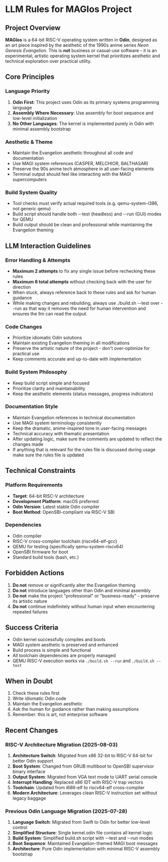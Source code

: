 # LLM Rules for MAGIos Project

## Project Overview

**MAGIos** is a 64-bit RISC-V operating system written in **Odin**, designed as an art piece inspired by the aesthetic of the 1990s anime series _Neon Genesis Evangelion_. This is **not** business or casual-use software - it is an experimental, artistic operating system kernel that prioritizes aesthetic and technical exploration over practical utility.

## Core Principles

### Language Priority

1. **Odin First**: This project uses Odin as its primary systems programming language
2. **Assembly Where Necessary**: Use assembly for boot sequence and low-level initialization
3. **No Other Languages**: The kernel is implemented purely in Odin with minimal assembly bootstrap

### Aesthetic & Theme

- Maintain the Evangelion aesthetic throughout all code and documentation
- Use MAGI system references (CASPER, MELCHIOR, BALTHASAR)
- Preserve the 90s anime tech atmosphere in all user-facing elements
- Terminal output should feel like interacting with the MAGI supercomputers

### Build System Quality

- Tool checks must verify actual required tools (e.g. qemu-system-i386, not generic qemu)
- Build script should handle both --test (headless) and --run (GUI) modes for QEMU
- Build output should be clean and professional while maintaining the Evangelion theming

## LLM Interaction Guidelines

### Error Handling & Attempts

- **Maximum 2 attempts** to fix any single issue before rechecking these rules
- **Maximum 6 total attempts** without checking back with the user for direction
- When stuck, always reference back to these rules and ask for human guidance
- While making changes and rebuilding, always use ./build.sh --test over --run as that way it removes the need for human intervention and ensures the llm can read the output.

### Code Changes

- Prioritize idiomatic Odin solutions
- Maintain existing Evangelion theming in all modifications
- Preserve the artistic nature of the project - don't over-optimize for practical use
- Keep comments accurate and up-to-date with implementation

### Build System Philosophy

- Keep build script simple and focused
- Prioritize clarity and maintainability
- Keep the aesthetic elements (status messages, progress indicators)

### Documentation Style

- Maintain Evangelion references in technical documentation
- Use MAGI system terminology consistently
- Keep the dramatic, anime-inspired tone in user-facing messages
- Technical accuracy with thematic presentation
- After updating logic, make sure the comments are updated to reflect the changes made
- If anything that is relevant for the rules file is discussed during usage make sure the rules file is updated

## Technical Constraints

### Platform Requirements

- **Target**: 64-bit RISC-V architecture
- **Development Platform**: macOS preferred
- **Odin Version**: Latest stable Odin compiler
- **Boot Method**: OpenSBI-compliant via RISC-V SBI

### Dependencies

- Odin compiler
- RISC-V cross-compiler toolchain (riscv64-elf-gcc)
- QEMU for testing (specifically qemu-system-riscv64)
- OpenSBI firmware for boot
- Standard build tools (bash, etc.)

## Forbidden Actions

1. **Do not** remove or significantly alter the Evangelion theming
2. **Do not** introduce languages other than Odin and minimal assembly
3. **Do not** make the project "professional" or "business-ready" - preserve its artistic nature
4. **Do not** continue indefinitely without human input when encountering repeated failures

## Success Criteria

- Odin kernel successfully compiles and boots
- MAGI system aesthetic is preserved and enhanced
- Build process is simple and functional
- All toolchain dependencies are properly managed
- QEMU RISC-V execution works via `./build.sh --run` and `./build.sh --test`

## When in Doubt

1. Check these rules first
2. Write idiomatic Odin code
3. Maintain the Evangelion aesthetic
4. Ask the human for guidance rather than making assumptions
5. Remember: this is art, not enterprise software

## Recent Changes

### RISC-V Architecture Migration (2025-08-03)

1. **Architecture Switch**: Migrated from x86 32-bit to RISC-V 64-bit for better Odin support
2. **Boot System**: Changed from GRUB multiboot to OpenSBI supervisor binary interface
3. **Output System**: Migrated from VGA text mode to UART serial console
4. **Interrupt Handling**: Replaced x86 IDT with RISC-V trap vectors
5. **Toolchain**: Updated from i686-elf to riscv64-elf cross-compiler
6. **Modern Architecture**: Leverages clean RISC-V instruction set without legacy baggage

### Previous Odin Language Migration (2025-07-28)

1. **Language Switch**: Migrated from Swift to Odin for better low-level control
2. **Simplified Structure**: Single kernel.odin file contains all kernel logic
3. **Build System**: Simplified build.sh script with --test and --run modes
4. **Boot Sequence**: Maintained Evangelion-themed MAGI boot messages
5. **Architecture**: Pure Odin implementation with minimal RISC-V assembly bootstrap
